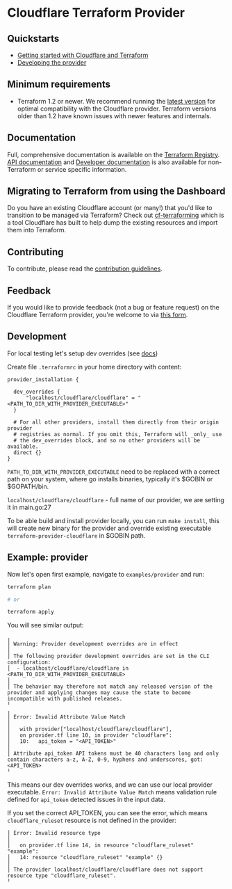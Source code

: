 # Cloudflare Terraform Provider

## Quickstarts

- [Getting started with Cloudflare and Terraform](https://developers.cloudflare.com/terraform/installing)
- [Developing the provider](contributing/development.md)

## Minimum requirements

- Terraform 1.2 or newer. We recommend running the [latest version](https://developer.hashicorp.com/terraform/downloads?product_intent=terraform) for optimal compatibility with the Cloudflare provider. Terraform versions older than 1.2 have known issues with newer features and internals.

## Documentation

Full, comprehensive documentation is available on the [Terraform Registry](https://registry.terraform.io/providers/cloudflare/cloudflare/latest/docs). [API documentation](https://api.cloudflare.com) and [Developer documentation](https://developers.cloudflare.com) is also available
for non-Terraform or service specific information.

## Migrating to Terraform from using the Dashboard

Do you have an existing Cloudflare account (or many!) that you'd like to transition
to be managed via Terraform? Check out [cf-terraforming](https://github.com/cloudflare/cf-terraforming)
which is a tool Cloudflare has built to help dump the existing resources and
import them into Terraform.

## Contributing

To contribute, please read the [contribution guidelines](contributing/README.md).

## Feedback

If you would like to provide feedback (not a bug or feature request) on the Cloudflare Terraform provider, you're welcome to via [this form](https://forms.gle/6ofUoRY2QmPMSqoR6).

## Development

For local testing let's setup dev overrides (see [docs](https://developer.hashicorp.com/terraform/tutorials/providers-plugin-framework/providers-plugin-framework-provider#prepare-terraform-for-local-provider-install))

Create file `.terraformrc` in your home directory with content:

```
provider_installation {

  dev_overrides {
      "localhost/cloudflare/cloudflare" = "<PATH_TO_DIR_WITH_PROVIDER_EXECUTABLE>"
  }

  # For all other providers, install them directly from their origin provider
  # registries as normal. If you omit this, Terraform will _only_ use
  # the dev_overrides block, and so no other providers will be available.
  direct {}
}
```

`PATH_TO_DIR_WITH_PROVIDER_EXECUTABLE` need to be replaced with a correct path on your system, where go installs binaries,
typically it's $GOBIN or $GOPATH/bin.

`localhost/cloudflare/cloudflare` - full name of our provider, we are setting it in main.go:27

To be able build and install provider locally, you can run `make install`, this will create new binary for the provider 
and override existing executable `terraform-provider-cloudflare` in $GOBIN path.

## Example: provider

Now let's open first example, navigate to `examples/provider` and run:

```bash
terraform plan

# or

terraform apply
```

You will see similar output:

```
╷
│ Warning: Provider development overrides are in effect
│ 
│ The following provider development overrides are set in the CLI configuration:
│  - localhost/cloudflare/cloudflare in <PATH_TO_DIR_WITH_PROVIDER_EXECUTABLE>
│ 
│ The behavior may therefore not match any released version of the provider and applying changes may cause the state to become incompatible with published releases.
╵
╷
│ Error: Invalid Attribute Value Match
│ 
│   with provider["localhost/cloudflare/cloudflare"],
│   on provider.tf line 10, in provider "cloudflare":
│   10:   api_token = "<API_TOKEN>"
│ 
│ Attribute api_token API tokens must be 40 characters long and only contain characters a-z, A-Z, 0-9, hyphens and underscores, got: <API_TOKEN>
╵
```

This means our dev overrides works, and we can use our local provider executable.
`Error: Invalid Attribute Value Match` means validation rule defined for `api_token` detected issues in the input data.

If you set the correct API_TOKEN, you can see the error, which means `cloudflare_ruleset` resource is not defined in the provider:

```
│ Error: Invalid resource type
│ 
│   on provider.tf line 14, in resource "cloudflare_ruleset" "example":
│   14: resource "cloudflare_ruleset" "example" {}
│ 
│ The provider localhost/cloudflare/cloudflare does not support resource type "cloudflare_ruleset".
╵
```